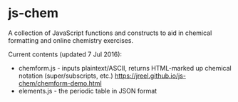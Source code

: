 # js-chem
A collection of JavaScript functions and constructs to aid in chemical formatting and online chemistry exercises.

Current contents (updated 7 Jul 2016):

* chemform.js - inputs plaintext/ASCII, returns HTML-marked up chemical notation (super/subscripts, etc.) https://jreel.github.io/js-chem/chemform-demo.html
* elements.js - the periodic table in JSON format


